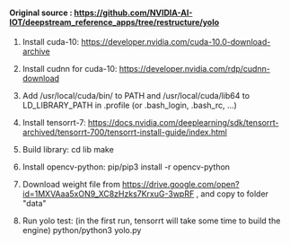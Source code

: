 #### Original source : https://github.com/NVIDIA-AI-IOT/deepstream_reference_apps/tree/restructure/yolo

1. Install cuda-10:
      https://developer.nvidia.com/cuda-10.0-download-archive

2. Install cudnn for cuda-10:
      https://developer.nvidia.com/rdp/cudnn-download

3. Add /usr/local/cuda/bin/ to PATH and /usr/local/cuda/lib64 to LD_LIBRARY_PATH in .profile (or .bash_login, .bash_rc, ...)

4. Install tensorrt-7:
      https://docs.nvidia.com/deeplearning/sdk/tensorrt-archived/tensorrt-700/tensorrt-install-guide/index.html

5. Build library:
      cd lib
      make

6. Install opencv-python:
      pip/pip3 install -r opencv-python

7. Download weight file from https://drive.google.com/open?id=1MXVAaa5xON9_XC8zHzks7KrxuG-3wpRF , and copy to folder "data"

8. Run yolo test: (in the first run, tensorrt will take some time to build the engine)
      python/python3 yolo.py
